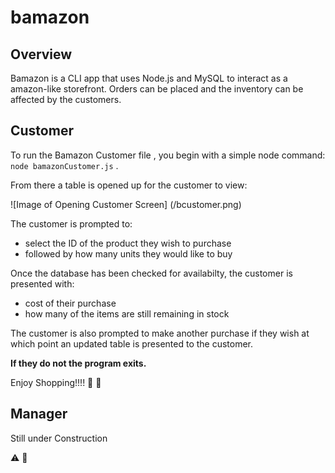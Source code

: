 # bamazon
## Overview

Bamazon is a CLI app that uses Node.js and MySQL to interact as a amazon-like storefront.  Orders can be placed and the inventory can be affected by the customers.

## Customer

To run the Bamazon Customer file , you begin with a simple node command: `node bamazonCustomer.js` .

From there a table is opened up for the customer to view: 

![Image of Opening Customer Screen]
(/bcustomer.png)

The customer is prompted to:
* select the ID of the product they wish to purchase
* followed by how many units they would like to buy

Once the database has been checked for availabilty, the customer is presented with:
* cost of their purchase
* how many of the items are still remaining in stock

The customer is also prompted to make another purchase if they wish at which point an updated table is presented to the customer.

**If they do not the program exits.**

Enjoy Shopping!!!! :raised_hands: :gift: 

## Manager

Still under Construction

:warning: :construction:


